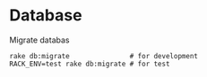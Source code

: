 

# Database

Migrate databas

```
rake db:migrate               # for development
RACK_ENV=test rake db:migrate # for test
```
